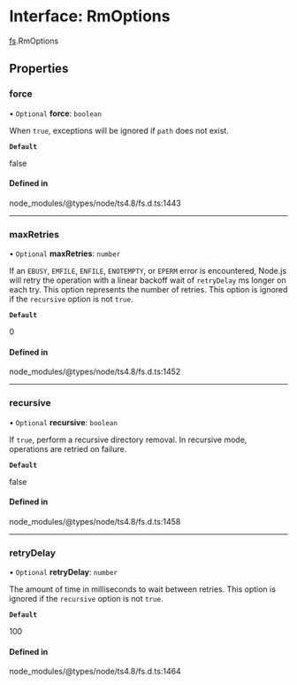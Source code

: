 # Interface: RmOptions

[fs](../modules/fs.md).RmOptions

## Properties

### force

• `Optional` **force**: `boolean`

When `true`, exceptions will be ignored if `path` does not exist.

**`Default`**

false

#### Defined in

node_modules/@types/node/ts4.8/fs.d.ts:1443

___

### maxRetries

• `Optional` **maxRetries**: `number`

If an `EBUSY`, `EMFILE`, `ENFILE`, `ENOTEMPTY`, or
`EPERM` error is encountered, Node.js will retry the operation with a linear
backoff wait of `retryDelay` ms longer on each try. This option represents the
number of retries. This option is ignored if the `recursive` option is not
`true`.

**`Default`**

0

#### Defined in

node_modules/@types/node/ts4.8/fs.d.ts:1452

___

### recursive

• `Optional` **recursive**: `boolean`

If `true`, perform a recursive directory removal. In
recursive mode, operations are retried on failure.

**`Default`**

false

#### Defined in

node_modules/@types/node/ts4.8/fs.d.ts:1458

___

### retryDelay

• `Optional` **retryDelay**: `number`

The amount of time in milliseconds to wait between retries.
This option is ignored if the `recursive` option is not `true`.

**`Default`**

100

#### Defined in

node_modules/@types/node/ts4.8/fs.d.ts:1464
